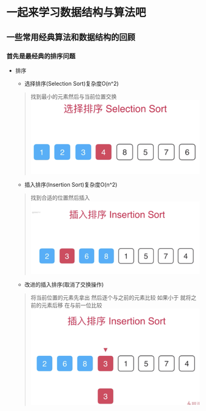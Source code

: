 # 一起来学习数据结构与算法吧

## 一些常用经典算法和数据结构的回顾

### 首先是最经典的排序问题

+ 排序
  + 选择排序(Selection Sort)复杂度O(n^2)
  > 找到最小的元素然后与当前位置交换
  ![选择排序](./static/selection-sort.png)
  
  + 插入排序(Insertion Sort)复杂度O(n^2)
  > 找到合适的位置然后插入
  ![插入排序](./static/insertion-sort.png)

  + 改进的插入排序(取消了交换操作)
  > 将当前位置的元素先拿出 然后逐个与之前的元素比较 如果小于 就将之前的元素后移 在与前一位比较
  ![插入排序改进](./static/insertion-sort-advanced.png)